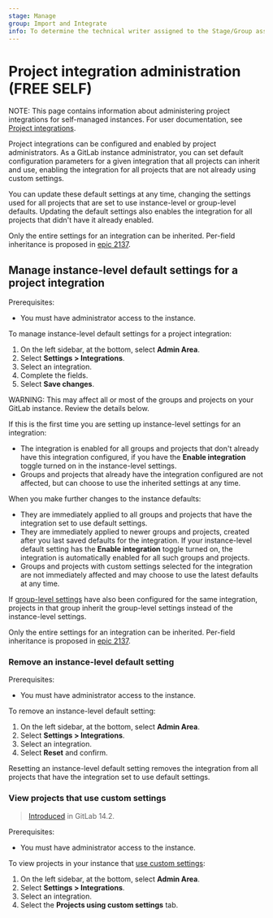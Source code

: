 ```yaml
---
stage: Manage
group: Import and Integrate
info: To determine the technical writer assigned to the Stage/Group associated with this page, see https://handbook.gitlab.com/handbook/product/ux/technical-writing/#assignments
---
```


# Project integration administration **(FREE SELF)**

NOTE:
This page contains information about administering project integrations for self-managed instances. For user documentation, see [Project integrations](../../user/project/integrations/index.md).

Project integrations can be configured and enabled by project administrators. As a GitLab instance
administrator, you can set default configuration parameters for a given integration that all projects
can inherit and use, enabling the integration for all projects that are not already using custom
settings.

You can update these default settings at any time, changing the settings used for all projects that
are set to use instance-level or group-level defaults. Updating the default settings also enables the integration
for all projects that didn't have it already enabled.

Only the entire settings for an integration can be inherited. Per-field inheritance
is proposed in [epic 2137](https://gitlab.com/groups/gitlab-org/-/epics/2137).

## Manage instance-level default settings for a project integration

Prerequisites:

- You must have administrator access to the instance.

To manage instance-level default settings for a project integration:

1. On the left sidebar, at the bottom, select **Admin Area**.
1. Select **Settings > Integrations**.
1. Select an integration.
1. Complete the fields.
1. Select **Save changes**.

WARNING:
This may affect all or most of the groups and projects on your GitLab instance. Review the details
below.

If this is the first time you are setting up instance-level settings for an integration:

- The integration is enabled for all groups and projects that don't already have this integration configured,
  if you have the **Enable integration** toggle turned on in the instance-level settings.
- Groups and projects that already have the integration configured are not affected, but can choose to use the
  inherited settings at any time.

When you make further changes to the instance defaults:

- They are immediately applied to all groups and projects that have the integration set to use default settings.
- They are immediately applied to newer groups and projects, created after you last saved defaults for the
  integration. If your instance-level default setting has the **Enable integration** toggle turned
  on, the integration is automatically enabled for all such groups and projects.
- Groups and projects with custom settings selected for the integration are not immediately affected and may
  choose to use the latest defaults at any time.

If [group-level settings](../../user/project/integrations/index.md#manage-group-level-default-settings-for-a-project-integration) have also
been configured for the same integration, projects in that group inherit the group-level settings
instead of the instance-level settings.

Only the entire settings for an integration can be inherited. Per-field inheritance
is proposed in [epic 2137](https://gitlab.com/groups/gitlab-org/-/epics/2137).

### Remove an instance-level default setting

Prerequisites:

- You must have administrator access to the instance.

To remove an instance-level default setting:

1. On the left sidebar, at the bottom, select **Admin Area**.
1. Select **Settings > Integrations**.
1. Select an integration.
1. Select **Reset** and confirm.

Resetting an instance-level default setting removes the integration from all projects that have the integration set to use default settings.

### View projects that use custom settings

> [Introduced](https://gitlab.com/gitlab-org/gitlab/-/issues/218252) in GitLab 14.2.

Prerequisites:

- You must have administrator access to the instance.

To view projects in your instance that [use custom settings](../../user/project/integrations/index.md#use-custom-settings-for-a-project-or-group-integration):

1. On the left sidebar, at the bottom, select **Admin Area**.
1. Select **Settings > Integrations**.
1. Select an integration.
1. Select the **Projects using custom settings** tab.
